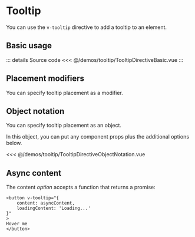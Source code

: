 # Tooltip

You can use the `v-tooltip` directive to add a tooltip to an element.

## Basic usage

<TooltipDirectiveBasic />

::: details Source code
<<< @/demos/tooltip/TooltipDirectiveBasic.vue
:::

## Placement modifiers

You can specify tooltip placement as a modifier.

<TooltipDirectivePlacement />

## Object notation

You can specify tooltip placement as an object.

In this object, you can put any component props plus the additional options below.

<TooltipDirectiveObjectNotation />

<<< @/demos/tooltip/TooltipDirectiveObjectNotation.vue

## Async content

The content _option_ accepts a function that returns a promise:

```vue
<button v-tooltip="{
    content: asyncContent,
    loadingContent: 'Loading...'
}"
>
Hover me
</button>
```
